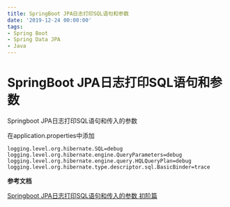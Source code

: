 ```yaml
---
title: SpringBoot JPA日志打印SQL语句和参数
date: '2019-12-24 00:00:00'
tags:
- Spring Boot
- Spring Data JPA
- Java
---
```


# SpringBoot JPA日志打印SQL语句和参数

Springboot JPA日志打印SQL语句和传入的参数

在application.properties中添加

```properties
logging.level.org.hibernate.SQL=debug
logging.level.org.hibernate.engine.QueryParameters=debug
logging.level.org.hibernate.engine.query.HQLQueryPlan=debug
logging.level.org.hibernate.type.descriptor.sql.BasicBinder=trace
```

**参考文档**

[Springboot JPA日志打印SQL语句和传入的参数 初阶篇](https://blog.csdn.net/qq_35387940/article/details/102561244)

